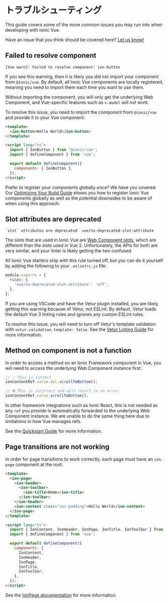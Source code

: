# トラブルシューティング

This guide covers some of the more common issues you may run into when developing with Ionic Vue.

Have an issue that you think should be covered here? <a href="https://github.com/ionic-team/ionic-docs/issues/new?assignees=&labels=content&template=content-issue.md&title=" target="_blank" rel="noopener">Let us know!</a>

## Failed to resolve component

```shell
[Vue warn]: Failed to resolve component: ion-button
```

If you see this warning, then it is likely you did not import your component from `@ionic/vue`. By default, all Ionic Vue components are locally registered, meaning you need to import them each time you want to use them.

Without importing the component, you will only get the underlying Web Component, and Vue-specific features such as `v-model` will not work.

To resolve this issue, you need to import the component from `@ionic/vue` and provide it to your Vue component:

```html
<template>
  <ion-button>Hello World</ion-button>
</template>

<script lang="ts">
  import { IonButton } from '@ionic/vue';
  import { defineComponent } from 'vue';

  export default defineComponent({
    components: { IonButton },
  });
</script>
```

Prefer to register your components globally once? We have you covered. Our [Optimizing Your Build Guide](quickstart.md#optimizing-your-build) shows you how to register Ionic Vue components globally as well as the potential downsides to be aware of when using this approach.

## Slot attributes are deprecated

```shell
`slot` attributes are deprecated  vue/no-deprecated-slot-attribute
```

The slots that are used in Ionic Vue are <a href="https://developer.mozilla.org/en-US/docs/Web/Web_Components/Using_templates_and_slots" target="_blank" rel="noopener">Web Component slots</a>, which are different than the slots used in Vue 2. Unfortunately, the APIs for both are very similar, and your linter is likely getting the two confused.

All Ionic Vue starters ship with this rule turned off, but you can do it yourself by adding the following to your `.eslintrc.js` file:

```js
module.exports = {
  rules: {
    'vue/no-deprecated-slot-attribute': 'off',
  },
};
```

If you are using VSCode and have the Vetur plugin installed, you are likely getting this warning because of Vetur, not ESLint. By default, Vetur loads the default Vue 3 linting rules and ignores any custom ESLint rules.

To resolve this issue, you will need to turn off Vetur's template validation with `vetur.validation.template: false`. See the <a href="https://vuejs.github.io/vetur/guide/linting-error.html#linting" target="_blank" rel="noopener">Vetur Linting Guide</a> for more information.

## Method on component is not a function

In order to access a method on an Ionic Framework component in Vue, you will need to access the underlying Web Component instance first:

```js
// ✅ This is correct
ionContentRef.value.$el.scrollToBottom();

// ❌ This is incorrect and will result in an error.
ionContentRef.value.scrollToBottom();
```

In other framework integrations such as Ionic React, this is not needed as any `ref` you provide is automatically forwarded to the underlying Web Component instance. We are unable to do the same thing here due to limitations in how Vue manages refs.

See the [Quickstart Guide](quickstart.md#calling-methods-on-components) for more information.

## Page transitions are not working

In order for page transitions to work correctly, each page must have an `ion-page` component at the root:

```html
<template>
  <ion-page>
    <ion-header>
      <ion-toolbar>
        <ion-title>Home</ion-title>
      </ion-toolbar>
    </ion-header>
    <ion-content class="ion-padding">Hello World</ion-content>
  </ion-page>
</template>

<script lang="ts">
  import { IonContent, IonHeader, IonPage, IonTitle, IonToolbar } from '@ionic/vue';
  import { defineComponent } from 'vue';

  export default defineComponent({
    components: {
      IonContent,
      IonHeader,
      IonPage,
      IonTitle,
      IonToolbar,
    },
  });
</script>
```

See the [IonPage documentation](navigation.md#ionpage) for more information.
